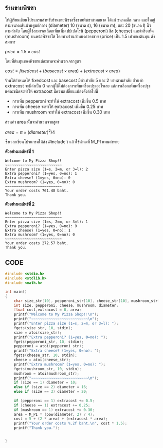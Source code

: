 ## **ร้านขายพิซซา**  
ให้ผู้เรียนเขียนโปรแกรมสำหรับร้านขายพิซซาซึ่งขายพิซซาสามขนาด ได้แก่ ขนาดเล็ก กลาง และใหญ่ ตามขนาดเส้นผ่านศูนย์กลาง (diameter) 10 (ขนาด s), 16 (ขนาด m), และ 20 (ขนาด l) นิ้ว ตามลำดับ โดยผู้ใช้สามารถเลือกเพิ่มเพิ่มเปปเปอโรนี (pepperoni) ชีส (cheese) และ/หรือเห็ด (mushroom) บนหน้าพิซซาได้ โดยทางร้านกำหนดราคาขาย (price) เป็น 1.5 เท่าของต้นทุน ดังสมการ  

$price=1.5×cost$  

โดยที่ต้นทุนของพิซซาแต่ละถาดจะคำนวณจากสูตร  

$cost = fixedcost + (basecost × area) + (extracost × area)$  

ร้านได้กำหนดให้ fixedcost และ basecost มีค่าเท่ากับ 5 และ 2 บาทตามลำดับ ส่วนค่า extracost จะมีค่าเป็น 0 หากผู้ใช้ไม่ต้องการเพิ่มเครื่องปรุงอะไรเลย แต่การเลือกเพิ่มเครื่องปรุงแต่ละชนิดจะทำให้ extracost มีความเปลี่ยนแปลงดังต่อไปนี้

* การเพิ่ม pepperoni จะทำให้ extracost เพิ่มขึ้น 0.5 บาท
* การเพิ่ม cheese จะทำให้ extracost เพิ่มขึ้น 0.25 บาท 
* การเพิ่ม mushroom จะทำให้ extracost เพิ่มขึ้น 0.30 บาท  

ส่วนค่า area นั้นจะคำนวนจากสูตร  

$area = π × (diameter)^2/4$  

ซึ่งเวลาเขียนโปรแกรมให้ส่ง #include \ แล้วใช้ค่าคงที่ M_PI แทนค่าพาย

**ตัวอย่างผลลัพธ์ที่ 1**
```
Welcome to My Pizza Shop!!
~~~~~~~~~~~~~~~~~~~~~~~~~~
Enter pizza size (1=s, 2=m, or 3=l): 2
Extra pepperoni? (1=yes, 0=no): 1
Extra cheese? (1=yes, 0=no): 0
Extra mushroom? (1=yes, 0=no): 0
~~~~~~~~~~~~~~~~~~~~~~~~~~
Your order costs 761.48 baht.
Thank you.
```
**ตัวอย่างผลลัพธ์ที่ 2**
```
Welcome to My Pizza Shop!!
~~~~~~~~~~~~~~~~~~~~~~~~~~
Enter pizza size (1=s, 2=m, or 3=l): 1
Extra pepperoni? (1=yes, 0=no): 0
Extra cheese? (1=yes, 0=no): 1
Extra mushroom? (1=yes, 0=no): 0
~~~~~~~~~~~~~~~~~~~~~~~~~~
Your order costs 272.57 baht.
Thank you.
```
## CODE
```c
#include <stdio.h>
#include <stdlib.h>
#include <math.h>

int main()
{
    char size_str[10], pepperoni_str[10], cheese_str[10], mushroom_str[10]; 
    int size, pepperoni, cheese, mushroom, diameter;
    float cost,extracost = 0, area;
    printf("Welcome to My Pizza Shop!!\n");
    printf("~~~~~~~~~~~~~~~~~~~~~~~~~~\n");
    printf("Enter pizza size (1=s, 2=m, or 3=l): ");
    fgets(size_str, 10, stdin);
    size = atoi(size_str);
    printf("Extra pepperoni? (1=yes, 0=no): ");
    fgets(pepperoni_str, 10, stdin);
    pepperoni = atoi(pepperoni_str);
    printf("Extra cheese? (1=yes, 0=no): ");
    fgets(cheese_str, 10, stdin);
    cheese = atoi(cheese_str);
    printf("Extra mushroom? (1=yes, 0=no): ");
    fgets(mushroom_str, 10, stdin);
    mushroom = atoi(mushroom_str);
    printf("~~~~~~~~~~~~~~~~~~~~~~~~~~\n");
    if (size == 1) diameter = 10;
    else if (size == 2) diameter = 16;
    else if (size == 3) diameter = 20;
    
    if (pepperoni == 1) extracost += 0.5;
    if (cheese == 1) extracost += 0.25;
    if (mushroom == 1) extracost += 0.30;
    area = M_PI * (pow(diameter, 2) / 4);
    cost = 5 + (2 * area) + (extracost * area);
    printf("Your order costs %.2f baht.\n", cost * 1.5);
    printf("Thank you.");


}
```